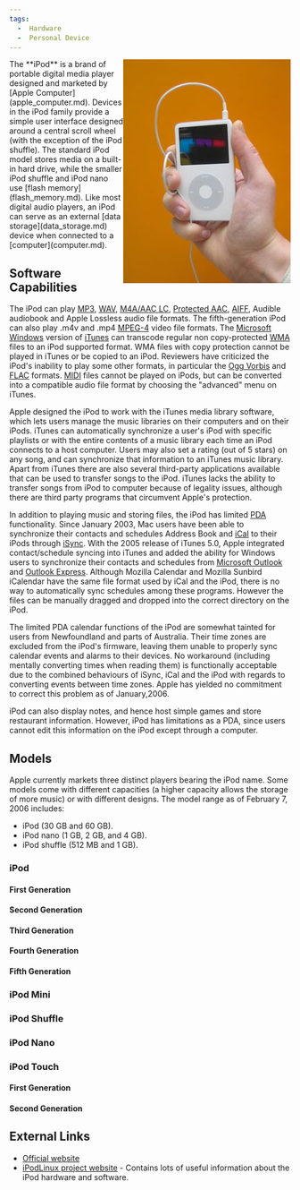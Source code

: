 ```yaml
---
tags:
  -  Hardware
  -  Personal Device
---
```

<img src="assets/images/300px-Ipod.jpg"  align="right">
The **iPod** is a brand of portable digital media player designed and
marketed by [Apple Computer](apple_computer.md). Devices in the
iPod family provide a simple user interface designed around a central
scroll wheel (with the exception of the iPod shuffle). The standard iPod
model stores media on a built-in hard drive, while the smaller iPod
shuffle and iPod nano use [flash memory](flash_memory.md). Like
most digital audio players, an iPod can serve as an external [data
storage](data_storage.md) device when connected to a
[computer](computer.md).

## Software Capabilities

The iPod can play [MP3](mp3.md), [WAV](wav.md), [M4A/AAC
LC](m4a/aac_lc.md), [Protected AAC](protected_aac.md),
[AIFF](aiff.md), Audible audiobook and Apple Lossless audio file
formats. The fifth-generation iPod can also play .m4v and .mp4
[MPEG-4](mpeg-4.md) video file
formats. The [Microsoft Windows](microsoft_windows.md) version
of [iTunes](itunes.md) can transcode regular non copy-protected
[WMA](wma.md) files to an iPod supported format. WMA files with
copy protection cannot be played in iTunes or be copied to an iPod.
Reviewers have criticized the iPod's inability to play some other
formats, in particular the [Ogg Vorbis](ogg_vorbis.md) and
[FLAC](flac.md) formats. [MIDI](midi.md) files cannot be
played on iPods, but can be converted into a compatible audio file
format by choosing the "advanced" menu on iTunes.

Apple designed the iPod to work with the iTunes media library software,
which lets users manage the music libraries on their computers and on
their iPods. iTunes can automatically synchronize a user's iPod with
specific playlists or with the entire contents of a music library each
time an iPod connects to a host computer. Users may also set a rating
(out of 5 stars) on any song, and can synchronize that information to an
iTunes music library. Apart from iTunes there are also several
third-party applications available that can be used to transfer songs to
the iPod. iTunes lacks the ability to transfer songs from iPod to
computer because of legality issues, although there are third party
programs that circumvent Apple's protection.

In addition to playing music and storing files, the iPod has limited
[PDA](pda.md) functionality. Since January 2003, Mac users have
been able to synchronize their contacts and schedules Address Book and
[iCal](ical.md) to their iPods through
[iSync](isync.md). With the 2005 release of iTunes 5.0, Apple
integrated contact/schedule syncing into iTunes and added the ability
for Windows users to synchronize their contacts and schedules from
[Microsoft Outlook](microsoft_outlook.md) and [Outlook
Express](outlook_express.md). Although Mozilla Calendar and
Mozilla Sunbird iCalendar have the same file format used by iCal and the
iPod, there is no way to automatically sync schedules among these
programs. However the files can be manually dragged and dropped into the
correct directory on the iPod.

The limited PDA calendar functions of the iPod are somewhat tainted for
users from Newfoundland and parts of Australia. Their time zones are
excluded from the iPod's firmware, leaving them unable to properly sync
calendar events and alarms to their devices. No workaround (including
mentally converting times when reading them) is functionally acceptable
due to the combined behaviours of iSync, iCal and the iPod with regards
to converting events between time zones. Apple has yielded no commitment
to correct this problem as of January,2006.

iPod can also display notes, and hence host simple games and store
restaurant information. However, iPod has limitations as a PDA, since
users cannot edit this information on the iPod except through a
computer.

## Models

Apple currently markets three distinct players bearing the iPod name.
Some models come with different capacities (a higher capacity allows the
storage of more music) or with different designs. The model range as of
February 7, 2006 includes:

- iPod (30 GB and 60 GB).
- iPod nano (1 GB, 2 GB, and 4 GB).
- iPod shuffle (512 MB and 1 GB).

### iPod

#### First Generation

#### Second Generation

#### Third Generation

#### Fourth Generation

#### Fifth Generation

### iPod Mini

### iPod Shuffle

### iPod Nano

### iPod Touch

#### First Generation

#### Second Generation

## External Links

- [Official website](http://www.apple.com/ipod/)
- [iPodLinux project website](http://ipodlinux.org) - Contains lots of
  useful information about the iPod hardware and software.